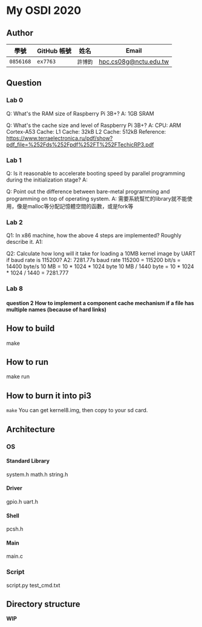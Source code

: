 # My OSDI 2020

## Author

| 學號 | GitHub 帳號 | 姓名 | Email |
| --- | ----------- | --- | --- |
|`0856168`| `ex7763` | `許博鈞` | hpc.cs08g@nctu.edu.tw |

## Question

### Lab 0
Q:
What's the RAM size of Raspberry Pi 3B+?
A:
1GB SRAM

Q:
What's the cache size and level of Raspberry Pi 3B+?
A:
CPU: ARM Cortex-A53
Cache:
    L1 Cache: 32kB
    L2 Cache: 512kB
Reference: https://www.terraelectronica.ru/pdf/show?pdf_file=%252Fds%252Fpdf%252FT%252FTechicRP3.pdf

### Lab 1
Q:
Is it reasonable to accelerate booting speed by parallel programming during the initialization stage?
A:


Q:
Point out the difference between bare-metal programming and programming on top of operating system.
A:
需要系統幫忙的library就不能使用，像是malloc等分配記憶體空間的函數，或是fork等

### Lab 2
Q1:
In x86 machine, how the above 4 steps are implemented? Roughly describe it.
A1:


Q2:
Calculate how long will it take for loading a 10MB kernel image by UART if baud rate is 115200?
A2: 7281.77s
baud rate 115200 = 115200 bit/s = 14400 byte/s
10 MB = 10 * 1024 * 1024 byte
10 MB / 1440 byte = 10 * 1024 * 1024 / 1440 = 7281.777

### Lab 8

#### question 2 How to implement a component cache mechanism if a file has multiple names (because of hard links)


## How to build

make

## How to run

make run

## How to burn it into pi3

`make`
You can get kernel8.img, then copy to your sd card.


## Architecture

### OS
#### Standard Library
system.h
math.h
string.h

#### Driver
gpio.h
uart.h

#### Shell
pcsh.h

#### Main
main.c

### Script
script.py
test_cmd.txt


## Directory structure

**WIP**
